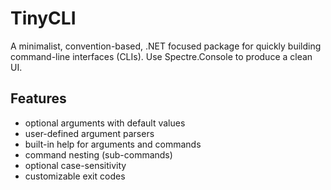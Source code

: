 # TinyCLI 
A minimalist, convention-based, .NET focused package for quickly 
building command-line interfaces (CLIs). Use Spectre.Console to produce a clean UI.

## Features
- optional arguments with default values
- user-defined argument parsers
- built-in help for arguments and commands
- command nesting (sub-commands)
- optional case-sensitivity
- customizable exit codes
